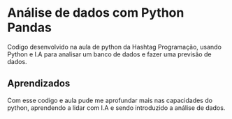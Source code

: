 
# Análise de dados com Python Pandas

Codigo desenvolvido na aula de python da Hashtag Programação, usando Python e I.A para analisar um banco de dados e fazer uma previsão de dados.
## Aprendizados

Com esse codigo e aula pude me aprofundar mais nas capacidades do python, aprendendo a lidar com I.A e sendo introduzido a análise de dados.

